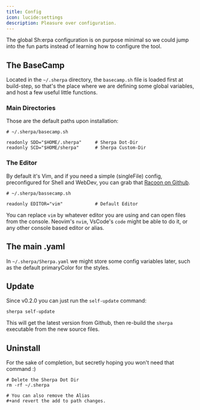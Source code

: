 ```yaml
---
title: Config
icon: lucide:settings
description: Pleasure over configuration.
---
```


The global Sh:erpa configuration is on purpose minimal so we could jump into the fun parts instead of learning how to configure the tool.

## The BaseCamp

Located in the `~/.sherpa` directory, the `basecamp.sh` file is loaded first at build-step, so that's the place where we are defining some global variables, and host a few useful little functions.

### Main Directories

Those are the default paths upon installation:

```shell
# ~/.sherpa/basecamp.sh

readonly SDD="$HOME/.sherpa"     # Sherpa Dot-Dir
readonly SCD="$HOME/sherpa"      # Sherpa Custom-Dir
```

### The Editor

By default it's Vim, and if you need a simple (singleFile) config, preconfigured for Shell and WebDev, you can grab that [Racoon on Github](https://github.com/AndiKod/racoon.vim).

```shell
# ~/.sherpa/bassecamp.sh

readonly EDITOR="vim"            # Default Editor
```
You can replace `vim` by whatever editor you are using and can open files from the console. Neovim's `nvim`, VsCode's `code` might be able to do it, or any other console based editor or alias.


## The main .yaml

In `~/.sherpa/Sherpa.yaml` we might store some config variables later, such as the default primaryColor for the styles.


## Update

Since v0.2.0 you can just run the `self-update` command: 

```shell
sherpa self-update
```

This will get the latest version from Github, then re-build the `sherpa` executable from the new source files.

## Uninstall

For the sake of completion, but secretly hoping you won't need that command :)

```shell
# Delete the Sherpa Dot Dir
rm -rf ~/.sherpa

# You can also remove the Alias
#+and revert the add to path changes.
```

